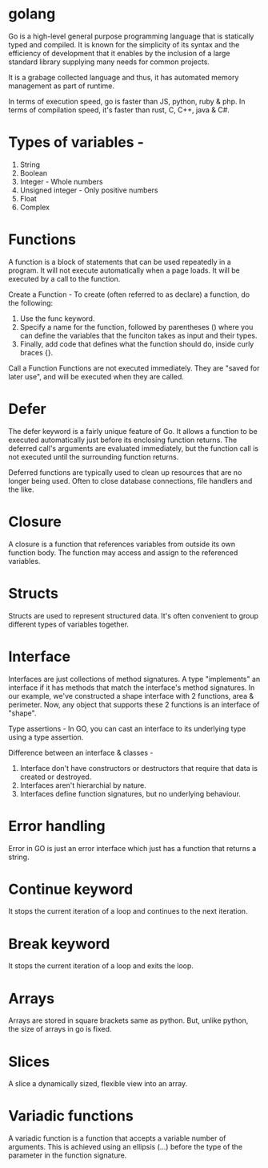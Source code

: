 # golang

Go is a high-level general purpose programming language that is statically typed and compiled. It is known for the simplicity of its syntax and the efficiency of development that it enables by the inclusion of a large standard library supplying many needs for common projects.

It is a grabage collected language and thus, it has automated memory management as part of runtime.

In terms of execution speed, go is faster than JS, python, ruby & php. In terms of compilation speed, it's faster than rust, C, C++, java & C#.

# Types of variables - 
1. String
2. Boolean
3. Integer - Whole numbers
4. Unsigned integer - Only positive numbers
5. Float
6. Complex

# Functions

A function is a block of statements that can be used repeatedly in a program. It will not execute automatically when a page loads. It will be executed by a call to the function.

Create a Function - To create (often referred to as declare) a function, do the following:

1. Use the func keyword.
2. Specify a name for the function, followed by parentheses () where you can define the variables that the funciton takes as input and their types.
3. Finally, add code that defines what the function should do, inside curly braces {}.

Call a Function
Functions are not executed immediately. They are "saved for later use", and will be executed when they are called.

# Defer 

The defer keyword is a fairly unique feature of Go. It allows a function to be executed automatically just before its enclosing function returns. The deferred call's arguments are evaluated immediately, but the function call is not executed until the surrounding function returns.

Deferred functions are typically used to clean up resources that are no longer being used. Often to close database connections, file handlers and the like.

# Closure

A closure is a function that references variables from outside its own function body. The function may access and assign to the referenced variables.

# Structs

Structs are used to represent structured data. It's often convenient to group different types of variables together. 

# Interface

Interfaces are just collections of method signatures. A type "implements" an interface if it has methods that match the interface's method signatures. In our example, we've constructed a shape interface with 2 functions, area & perimeter. Now, any object that supports these 2 functions is an interface of "shape".

Type assertions - In GO, you can cast an interface to its underlying type using a type assertion.

Difference between an interface & classes - 

1. Interface don't have constructors or destructors that require that data is created or destroyed.
2. Interfaces aren't hierarchial by nature.
3. Interfaces define function signatures, but no underlying behaviour.


# Error handling

Error in GO is just an error interface which just has a function that returns a string.

# Continue keyword 

It stops the current iteration of a loop and continues to the next iteration.

# Break keyword

It stops the current iteration of a loop and exits the loop.

# Arrays

Arrays are stored in square brackets same as python. But, unlike python, the size of arrays in go is fixed.

# Slices

A slice a dynamically sized, flexible view into an array.

# Variadic functions

A variadic function is a function that accepts a variable number of arguments. This is achieved using an ellipsis (...) before the type of the parameter in the function signature.